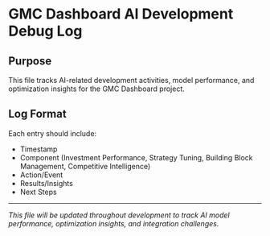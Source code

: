 # GMC Dashboard AI Development Debug Log

## Purpose
This file tracks AI-related development activities, model performance, and optimization insights for the GMC Dashboard project.

## Log Format
Each entry should include:
- Timestamp
- Component (Investment Performance, Strategy Tuning, Building Block Management, Competitive Intelligence)
- Action/Event
- Results/Insights
- Next Steps

---

*This file will be updated throughout development to track AI model performance, optimization insights, and integration challenges.*
